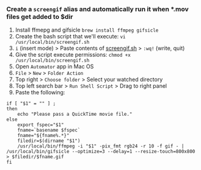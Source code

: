 ### Create a `screengif` alias and automatically run it when *.mov files get added to $dir

1. Install ffmepg and gifsicle `brew install ffmpeg gifsicle`
1. Create the bash script that we'll execute: `vi /usr/local/bin/screengif.sh`
1. `i` (insert mode) > Paste contents of [screengif.sh]() > `:wq!` (write, quit)
1. Give the script execute permissions: `chmod +x /usr/local/bin/screengif.sh`
1. Open `Automator` app in Mac OS
1. `File` > `New` > `Folder Action`
1. Top right > `Choose folder` > Select your watched directory
1. Top left search bar > `Run Shell Script` > Drag to right panel
1. Paste the following:
```
if [ "$1" = "" ] ;
then
	echo "Please pass a QuickTime movie file."
else
	export fspec="$1"
	fname=`basename $fspec`
	fname="${fname%.*}"
	filedir=$(dirname "$1")
	/usr/local/bin/ffmpeg -i "$1" -pix_fmt rgb24 -r 10 -f gif - | /usr/local/bin/gifsicle --optimize=3 --delay=1 --resize-touch=800x800 > $filedir/$fname.gif
fi
```
